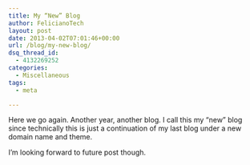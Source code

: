 ```yaml
---
title: My “New” Blog
author: FelicianoTech
layout: post
date: 2013-04-02T07:01:46+00:00
url: /blog/my-new-blog/
dsq_thread_id:
  - 4132269252
categories:
  - Miscellaneous
tags:
  - meta

---
```

Here we go again. Another year, another blog. I call this my &#8220;new&#8221; blog since technically this is just a continuation of my last blog under a new domain name and theme.

I&#8217;m looking forward to future post though.